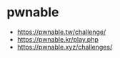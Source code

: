 # pwnable

- https://pwnable.tw/challenge/
- https://pwnable.kr/play.php
- https://pwnable.xyz/challenges/
